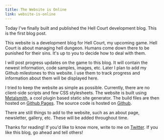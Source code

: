 ```yaml
---
title: The Website is Online
link: website-is-online
---
```


Today I've finally built and published the Hell Court development blog. This is the first blog post.

This website is a development blog for Hell Court, my upcoming game. Hell Court is about managing hell dungeon. Humans come down there to be punished for their sins. It's up to you to decide how to deal with them.

I will post progress updates on the game to this blog. It will contain the newest information, code samples, images, etc. Later I plan to add my Github milestones to this website. I use them to track progress and information about them will be displayed here.

I tried to keep the website as simple as possible. Currently, there are no client-side scripts and few CSS stylesheets. The website is built using [Metalsmith](http://www.metalsmith.io/), a cool plugin based static site generator. The build files are then hosted on [Github Pages](https://pages.github.com/). The source code is hosted on [Github](https://github.com/chuckeles/hellcourtgame.com).

There are still things to add to the website, such as an about page, newsletter, gallery, etc. These will be added throughout time.

Thanks for reading! If you'd like to know more, write to me on [Twitter](https://twitter.com/9chuckeles9). If you like this blog, go ahead and tell others!
